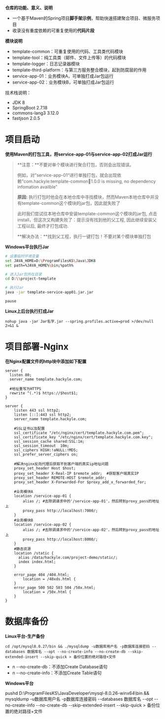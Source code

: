**仓库的功能、意义、说明**

- 一个基于Maven的Spring项目**脚手架示例**，帮助快速搭建聚合项目、微服务项目
- 收录没有重度依赖的可重复使用的**代码片段**

**模块说明**

- template-common：可重复使用的代码、工具类代码模块
- template-tool：纯工具类（邮件、文件上传等）的代码模块
- template-logger：日志记录器模块
- template-third-platform：与第三方服务整合模块，起到防腐层的作用
- service-app-01：业务模块A，可单独打成Jar包运行
- service-app-02：业务模块B，可单独打成Jar包运行

技术栈说明：
- JDK 8
- SpringBoot 2.7.18
- commons-lang3 3.12.0
- fastjson 2.0.5



# 项目启动

**使用Maven的打包工具，将service-app-01与service-app-02打成Jar运行**

> **注意：**不要对单个模块进行聚合打包，否则会出现错误。
>
> 例如，对”service-app-01“进行单独打包，就会出现依赖”com.hackyle:template-common:jar:1.0.0 is missing, no dependency infomation availble"
>
> **原因:** 执行打包时他会在本地仓库中寻找模块，然而Maven本地仓库中并没有template-common这个模块的jar包，因此就失败了
>
> 此时我们尝试往本地仓库中安装template-common这个模块的jar包, 点击install，但这次又构建失败了：提示没有找到他的父工程, 因此继续安装父工程以后, 最终才打包成功.
>
> **解决办法：**找到父工程，执行一键打包！不要对某个模块单独打包

**Windows平台执行Jar**

```bash
# 设置临时环境变量
set JAVA_HOME=D:\ProgramFilesKS\Java\JDK8
set path=%JAVA_HOME%\bin;%path%

# 进入Jar包所在目录
cd D:\\project-template

# 执行Jar
java -jar template-service-app01.jar.jar

pause
```

**Linux上后台执行打成Jar**

```shell
nohup java -jar Jar名字.jar --spring.profiles.active=prod >/dev/null 2>&1 &
```

# 项目部署-Nginx

**在Nginx配置文件的http块中添加如下配置**

```properties
server {
  listen 80;
  server_name template.hackyle.com;
  
  #地址重写为HTTPS
  rewrite ^(.*)$ https://$host$1;
}

server {
    listen 443 ssl http2;
    listen [::]:443 ssl http2;
    server_name template.hackyle.com;
    
    #SSL证书以及配置
    ssl_certificate "/etc/nginx/cert/template.hackyle.com.pem";
    ssl_certificate_key "/etc/nginx/cert/template.hackyle.com.key";
    ssl_session_cache shared:SSL:1m;
    ssl_session_timeout  10m;
    ssl_ciphers HIGH:!aNULL:!MD5;
    ssl_prefer_server_ciphers on;
    
    #解决nginx反向代理后获取不到客户端的真实ip地址问题
    proxy_set_header Host $host;
    proxy_set_header X-Real-IP $remote_addr;  #获取客户端真实IP
    proxy_set_header REMOTE-HOST $remote_addr;
    proxy_set_header X-Forwarded-For $proxy_add_x_forwarded_for;

    #业务模块A
    location /service-app-01 {
        alias /; #去除调请求中的'/service-app-01'，然后转到proxy_pass的地址上
        proxy_pass http://localhost:7000/;
    }
    #业务模块B
    location /service-app-02 {
        alias /; #去除调请求中的'/service-app-02'，然后转到proxy_pass的地址上
        proxy_pass http://localhost:8000/;
    }
    #静态资源
    location /static {
      alias /data/hackyle.com/project-demo/static/;
      index index.html;
    }
    
    error_page 404 /404.html;
        location = /40xds.html {
    }
    error_page 500 502 503 504 /50x.html;
        location = /50x.html {
    }
}
```

# 数据库备份

**Linux平台-生产备份**

```shell
cd /opt/mysql8.0.27/bin && ./mysqldump -u数据库用户名 -p数据库连接密码 --databases 数据库名 --opt --no-create-info --no-create-db --skip-extended-insert --skip-quick > 备份位置的绝对路径+文件
```

- n --no-create-db：不添加Create Database语句
- n --no-create-info：不添加Create Table语句

 

**Windows平台**

pushd D:\ProgramFilesKS\JavaDeveloper\mysql-8.0.26-winx64\bin && mysqldump -u数据库用户名 -p数据库连接密码 --databases 数据库名 --opt --no-create-info --no-create-db --skip-extended-insert --skip-quick > 备份位置的绝对路径+文件
